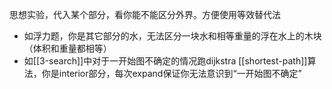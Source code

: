 思想实验，代入某个部分，看你能不能区分外界。方便使用等效替代法
- 如浮力题，你是其它部分的水，无法区分一块水和相等重量的浮在水上的木块（体积和重量都相等）
- 如[[3-search]]中对于一开始图不确定的情况跑dijkstra [[shortest-path]]算法，你是interior部分，每次expand保证你无法意识到“一开始图不确定”